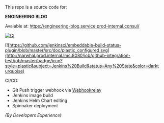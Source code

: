 This repo is a source code for:

**ENGINEERING BLOG**

Avaiable at: https://engineering-blog.service.prod-internal.consul/

[![CI](https://github.com/almacareer/engineering-blog/actions/workflows/main.yml/badge.svg)](https://github.com/almacareer/engineering-blog/actions/workflows/main.yml)

[![https://github.com/jenkinsci/embeddable-build-status-plugin/blob/master/src/doc/plastic_configured.svg](http://narwhal.prod.internal.lmc:8080/job/github-integration-test/job/master/badge/icon?style=plastic&subject=Jenkins%20Build&status=Any%20State&color=darkturquoise)

CI/CD:
- Git Push trigger webhook via [Webhookrelay](https://webhookrelay.com/)
- Jenkins image build
- Jenkins Helm Chart editing
- Spinnaker deployment

*(By Developers Experience)*
